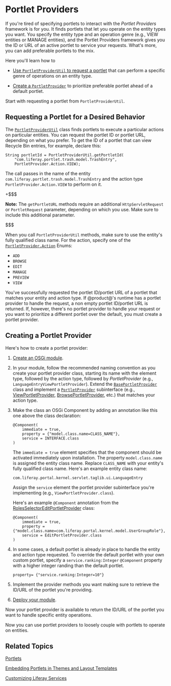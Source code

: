 # Portlet Providers [](id=portlet-providers)

If you're tired of specifying portlets to interact with the *Portlet Providers*
framework is for you. It finds portlets that let you operate on the entity types
you want. You specify the entity type and an operation genre (e.g., VIEW
entities or MANAGE entities), and the Portlet Providers framework gives you the
ID or URL of an active portlet to service your requests. What's more, you can
add preferable portlets to the mix. 

Here you'll learn how to

-   [Use `PortletProviderUtil` to request a portlet](#requesting-a-portlet-for-a-desired-behavior)
    that can perform a specific genre of operations on an entity type.  

-   [Create a `PortletProvider`](#creating-a-portlet-provider)
    to prioritize preferable portlet ahead of a default portlet. 

Start with requesting a portlet from `PortletProviderUtil`. 

## Requesting a Portlet for a Desired Behavior [](id=requesting-a-portlet-for-a-desired-behavior)

The
[`PortletProviderUtil`](@platform-ref@/7.1-latest/javadocs/portal-kernel/com/liferay/portal/kernel/portlet/PortletProviderUtil.html)
class finds portlets to execute a particular actions on particular entities. You
can request the portlet ID or portlet URL, depending on what you prefer. To get the ID of a portlet that can view Recycle Bin
entries, for example, declare this:

    String portletId = PortletProviderUtil.getPortletId(
        "com.liferay.portlet.trash.model.TrashEntry", 
        PortletProvider.Action.VIEW);

The call passes in the name of the entity
`com.liferay.portlet.trash.model.TrashEntry` and the action type
`PortletProvider.Action.VIEW` to perform on it. 

+$$$

**Note:** The `getPortletURL` methods require an additional `HttpServletRequest`
or `PortletRequest` parameter, depending on which you use. Make sure to include this additional parameter.

$$$

When you call `PortletProviderUtil` methods, make sure to use the entity's fully qualified class name. For the action, specify one of the 
[`PortletProvider.Action`](@platform-ref@/7.1-latest/javadocs/portal-kernel/com/liferay/portal/kernel/portlet/PortletProvider.Action.html)
Enums:

- `ADD`
- `BROWSE`
- `EDIT`
- `MANAGE`
- `PREVIEW`
- `VIEW`

You've successfully requested the portlet ID/portlet URL of a portlet that
matches your entity and action type. If @product@'s runtime has a portlet
provider to handle the request, a non empty portlet ID/portlet URL is returned.
If, however, there's no portlet provider to handle your request or you want to
prioritize a different portlet over the default, you must create a portlet
provider. 

## Creating a Portlet Provider [](id=creating-a-portlet-provider)

Here's how to create a portlet provider:

1.  [Create an OSGi module](/develop/tutorials/-/knowledge_base/7-1/starting-module-development#creating-a-module).

2.  In your module, follow the recommended naming convention as you create your 
    portlet provider class, starting its name with the element type, followed by
    the action type, followed by *PortletProvider* (e.g.,
    `LanguageEntryViewPortletProvider`). Extend the
    [`BasePortletProvider`](@platform-ref@/7.1-latest/javadocs/portal-kernel/com/liferay/portal/kernel/portlet/BasePortletProvider.html)
    class and implement a 
    [`PortletProvider`](https://docs.liferay.com/ce/portal/7.1-latest/javadocs/portal-kernel/com/liferay/portal/kernel/portlet/PortletProvider.html) 
    subinterface (e.g.,
    [ViewPortletProvider](@platform-ref@/7.1-latest/javadocs/portal-kernel/com/liferay/portal/kernel/portlet/ViewPortletProvider.html),
    [BrowsePortletProvider](@platform-ref@/7.1-latest/javadocs/portal-kernel/com/liferay/portal/kernel/portlet/BrowsePortletProvider.html),
    etc.) that matches your action type.

3.  Make the class an OSGi Component by adding an annotation like this one 
    above the class declaration: 

        @Component(
            immediate = true,
            property = {"model.class.name=CLASS_NAME"},
            service = INTERFACE.class
        )

    The `immediate = true` element specifies that the component should be
    activated immediately upon installation. The property `model.class.name` is
    assigned the entity class name. Replace `CLASS_NAME` with your entity's
    fully qualified class name. Here's an example entity class name: 

        com.liferay.portal.kernel.servlet.taglib.ui.LanguageEntry

    Assign the `service` element the portlet provider subinterface you're
    implementing (e.g., `ViewPortletProvider.class`).

    Here's an example `@Component` annotation from the
    [RolesSelectorEditPortletProvider](https://github.com/liferay/liferay-portal/blob/7.1.0-ga1/modules/apps/roles/roles-selector-web/src/main/java/com/liferay/roles/selector/web/internal/portlet/RolesSelectorEditPortletProvider.java#L26-L30)
    class:

        @Component(
            immediate = true,
            property = {"model.class.name=com.liferay.portal.kernel.model.UserGroupRole"},
            service = EditPortletProvider.class
        )

4.  In some cases, a default portlet is already in place to handle the entity
    and action type requested. To override the default portlet with your own
    custom portlet, specify a `service.ranking:Integer` `@Component`
    property with a higher integer randing than the default portlet. 

        property= {"service.ranking:Integer=10"}

5.  Implement the provider methods you want making sure to retrieve the
    ID/URL of the portlet you're providing. 

6.  [Deploy your module](/develop/tutorials/-/knowledge_base/7-1/starting-module-development#building-and-deploying-a-module). 

Now your portlet provider is available to return the ID/URL of the portlet you
want to handle specific entity operations. 

Now you can use portlet providers to loosely couple with portlets to operate on
entities. 

## Related Topics [](id=related-topics)

[Portlets](/develop/tutorials/-/knowledge_base/7-1/portlets)

[Embedding Portlets in Themes and Layout Templates](/develop/tutorials/-/knowledge_base/7-1/embedding-portlets-in-themes-and-layout-templates)

[Customizing Liferay Services](/develop/tutorials/-/knowledge_base/7-1/customizing-liferay-services-service-wrappers)
